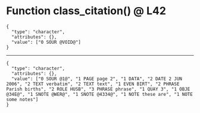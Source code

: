 # Function class_citation() @ L42

    {
      "type": "character",
      "attributes": {},
      "value": ["0 SOUR @VOID@"]
    }

---

    {
      "type": "character",
      "attributes": {},
      "value": ["0 SOUR @1@", "1 PAGE page 2", "1 DATA", "2 DATE 2 JUN 2006", "2 TEXT verbatim", "2 TEXT text", "1 EVEN BIRT", "2 PHRASE Parish births", "2 ROLE HUSB", "3 PHRASE phrase", "1 QUAY 3", "1 OBJE @34E@", "1 SNOTE @WER@", "1 SNOTE @4334@", "1 NOTE these are", "1 NOTE some notes"]
    }

